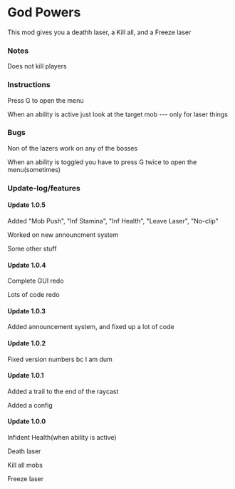 <h1>God Powers</h1>
<p>This mod gives you a deathh laser, a Kill all, and a Freeze laser</p>
<h3>Notes</h3>
<p> Does not kill players</p>
<p> </p>
<h3>Instructions</h3>
<p>Press G to open the menu</p>
<p>When an ability is active just look at the target mob --- only for laser things</p>
<h3>Bugs</h3>
<p>Non of the lazers work on any of the bosses</p>
<p>When an ability is toggled you have to press G twice to open the menu(sometimes)</p>
<h3>Update-log/features</h3>
<h4>Update 1.0.5</h4>
<p>Added "Mob Push", "Inf Stamina", "Inf Health", "Leave Laser", "No-clip"</p>
<p>Worked on new announcment system</p>
<p>Some other stuff</p>
<h4>Update 1.0.4</h4>
<p>Complete GUI redo</p>
<p>Lots of code redo</p>
<h4>Update 1.0.3</h4>
<p>Added announcement system, and fixed up a lot of code</p>
<h4>Update 1.0.2</h4>
<p>Fixed version numbers bc I am dum</p>
<h4>Update 1.0.1</h4>
<p>Added a trail to the end of the raycast</p>
<p>Added a config</p>
<h4>Update 1.0.0</h4>
<p>Infident Health(when ability is active)</p>
<p>Death laser</p>
<p>Kill all mobs</p>
<p>Freeze laser</p>